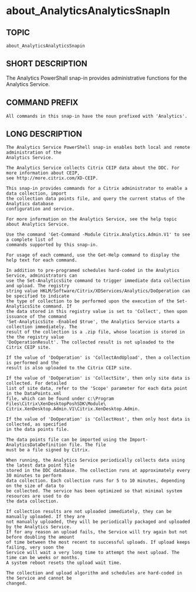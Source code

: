 # about_AnalyticsAnalyticsSnapIn
## TOPIC
    about_AnalyticsAnalyticsSnapin 

## SHORT DESCRIPTION
   The Analytics PowerShall snap-in provides administrative functions for the Analytics Service. 

## COMMAND PREFIX
    All commands in this snap-in have the noun prefixed with 'Analytics'. 

## LONG DESCRIPTION
    The Analytics Service PowerShell snap-in enables both local and remote administration of the 
    Analytics Service. 

    The Analytics Service collects Citrix CEIP data about the DDC. For more information about CEIP, 
    see http://more.citrix.com/XD-CEIP. 

    This snap-in provides commands for a Citrix administrator to enable a data collection, import 
    the collection data points file, and query the current status of the Analytics database 
    configuration and service. 

    For more information on the Analytics Service, see the help topic about Analytics Service. 

    Use the command 'Get-Command -Module Citrix.Analytics.Admin.V1' to see a complete list of 
    commands supported by this snap-in. 

    For usage of each command, use the Get-Help command to display the help text for each command. 

    In addition to pre-programed schedules hard-coded in the Analytics Service, administrators can 
    use the Set-AnalyticsSite command to trigger immediate data collection and upload. The registry 
    string value HKLM/Software/Citrix/XDServices/Analytics/DoOperation can be specified to indicate 
    the type of collection to be performed upon the execution of the Set-AnalyticsSite command. If 
    the data stored in this registry value is set to 'Collect', then upon issuance of the command 
    'Set-AnalyticsSite -Enabled $true', the Analytics Service starts a collection immediately. The 
    result of the collection is a .zip file, whose location is stored in the the registry value 
    'DoOperationResult'. The collected result is not uploaded to the Citrix CEIP site. 

    If the value of 'DoOperation' is 'CollectAndUpload', then a collection is performed and the 
    result is also uploaded to the Citrix CEIP site. 

    If the value of 'DoOperation' is 'CollectSite', then only site data is collected. For detailed 
    list of site data, refer to the 'Scope' parameter for each data point in the DataPoints.xml 
    file, which can be found under c:\Program Files\Citrix\XenDesktopPoshSDK\Module\ 
    Citrix.XenDesktop.Admin.V1\Citrix.XenDesktop.Admin. 

    If the value of 'DoOperation' is 'CollectHost', then only host data is collected, as specified 
    in the data points file. 

    The data points file can be imported using the Import-AnalyticsDataDefinition file. The file 
    must be a file signed by Citrix. 

    When running, the Analytics Service periodically collects data using the latest data point file 
    stored in the DDC database. The collection runs at approximately every 30 minutes to perform 
    data collection. Each collection runs for 5 to 10 minutes, depending on the size of data to 
    be collected. The service has been optimized so that minimal system resources are used to do 
    the data collection. 

    If collection results are not uploaded immediately, they can be manually uploaded. If they are 
    not manually uploaded, they will be periodically packaged and uploaded by the Analytics Service. 
    If for any reason an upload fails, the Service will try again but not before doubling the amount 
    of time between the most recent to successful uploads. If upload keeps failing, very soon the 
    Service will wait a very long time to attempt the next upload. The time can be weeks or months. 
    A system reboot resets the upload wait time. 

    The collection and upload algorithm and schedules are hard-coded in the Service and cannot be 
    changed. 
